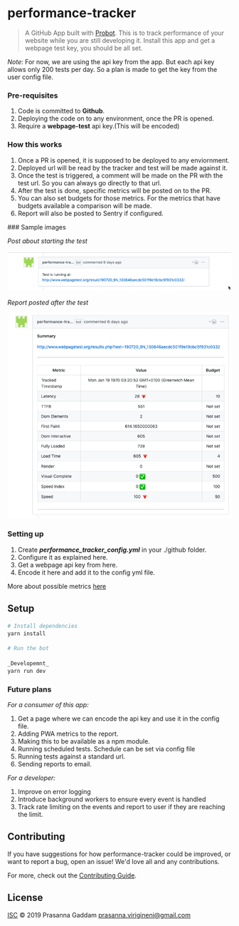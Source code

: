 # performance-tracker

> A GitHub App built with [Probot](https://github.com/probot/probot). This is to track performance of your website while you are still developing it. Install this app and get a webpage test key, you should be all set.

_Note_: For now, we are using the api key from the app. But each api key allows only 200 tests per day. So a plan is made to get the key from the user config file.

### Pre-requisites
1. Code is committed to **Github**.
2. Deploying the code on to any environment, once the PR is opened.
3. Require a **webpage-test** api key.(This will be encoded)

### How this works
1. Once a PR is opened, it is supposed to be deployed to any enviornment. 
2. Deployed url will be read by the tracker and test will be made against it.
3. Once the test is triggered, a comment will be made on the PR with the test url. So you can always go directly to that url.
4. After the test is done, specific metrics will be posted on to the PR. 
5. You can also set budgets for those metrics. For the metrics that have budgets available a comparison will be made.
6. Report will also be posted to Sentry if configured.

### Sample images

_Post about starting the test_

![Report about start of test](https://github.com/praWeb/performance-tracker/blob/master/images/report_test_started.png)

_Report posted after the test_

![Report metrics once test is completed](https://github.com/praWeb/performance-tracker/blob/master/images/report_test_status.png)


### Setting up
1. Create ***performance_tracker_config.yml*** in your ./github folder.
2. Configure it as explained here. 
3. Get a webpage api key from here.
4. Encode it here and add it to the config yml file.

More about possible metrics [here](/)


## Setup

```sh
# Install dependencies
yarn install

# Run the bot 

_Developemnt_
yarn run dev 
```

### Future plans

*For a consumer of this app:*

1. Get a page where we can encode the api key and use it in the config file.
2. Adding PWA metrics to the report.
3. Making this to be available as a npm module.
4. Running scheduled tests. Schedule can be set via config file
5. Running tests against a standard url.
6. Sending reports to email.

*For a developer:*

1. Improve on error logging
2. Introduce background workers to ensure every event is handled
3. Track rate limiting on the events and report to user if they are reaching the limit.



## Contributing

If you have suggestions for how performance-tracker could be improved, or want to report a bug, open an issue! We'd love all and any contributions.

For more, check out the [Contributing Guide](CONTRIBUTING.md).

## License

[ISC](LICENSE) © 2019 Prasanna Gaddam <prasanna.virigineni@gmail.com>
